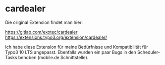 # cardealer
Die original Extension findet man hier:

https://gitlab.com/exotec/cardealer
https://extensions.typo3.org/extension/cardealer/

Ich habe diese Extension für meine Bedürfnisse und Kompatibilität für Typo3 10 LTS angepasst.
Ebenfalls wurden ein paar Bugs in den Scheduler-Tasks behoben (mobile.de Schnittstelle).
